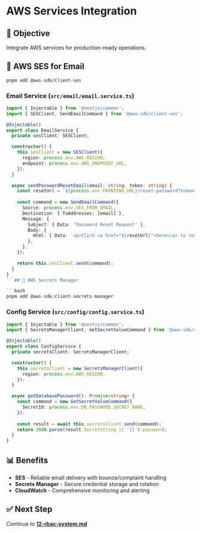 # AWS Services Integration

## 🎯 Objective

Integrate AWS services for production-ready operations.

## 🔧 AWS SES for Email

```bash
pnpm add @aws-sdk/client-ses
```

### Email Service (`src/email/email.service.ts`)
```typescript
import { Injectable } from '@nestjs/common';
import { SESClient, SendEmailCommand } from '@aws-sdk/client-ses';

@Injectable()
export class EmailService {
  private sesClient: SESClient;

  constructor() {
    this.sesClient = new SESClient({
      region: process.env.AWS_REGION,
      endpoint: process.env.AWS_ENDPOINT_URL,
    });
  }

  async sendPasswordResetEmail(email: string, token: string) {
    const resetUrl = `${process.env.FRONTEND_URL}/reset-password?token=${token}`;
    
    const command = new SendEmailCommand({
      Source: process.env.SES_FROM_EMAIL,
      Destination: { ToAddresses: [email] },
      Message: {
        Subject: { Data: 'Password Reset Request' },
        Body: {
          Html: { Data: `<p>Click <a href="${resetUrl}">here</a> to reset.</p>` },
        },
      },
    });

    return this.sesClient.send(command);
  }
}
```## 🔐 AWS Secrets Manager

```bash
pnpm add @aws-sdk/client-secrets-manager
```

### Config Service (`src/config/config.service.ts`)
```typescript
import { Injectable } from '@nestjs/common';
import { SecretsManagerClient, GetSecretValueCommand } from '@aws-sdk/client-secrets-manager';

@Injectable()
export class ConfigService {
  private secretsClient: SecretsManagerClient;

  constructor() {
    this.secretsClient = new SecretsManagerClient({
      region: process.env.AWS_REGION,
    });
  }

  async getDatabasePassword(): Promise<string> {
    const command = new GetSecretValueCommand({
      SecretId: process.env.DB_PASSWORD_SECRET_NAME,
    });
    
    const result = await this.secretsClient.send(command);
    return JSON.parse(result.SecretString || '{}').password;
  }
}
```

## 📊 Benefits

- **SES** - Reliable email delivery with bounce/complaint handling
- **Secrets Manager** - Secure credential storage and rotation
- **CloudWatch** - Comprehensive monitoring and alerting

## ✅ Next Step

Continue to **[12-rbac-system.md](./12-rbac-system.md)**